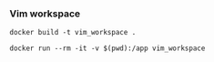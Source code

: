 ### Vim workspace

```
docker build -t vim_workspace .
```

```shell
docker run --rm -it -v $(pwd):/app vim_workspace
```

